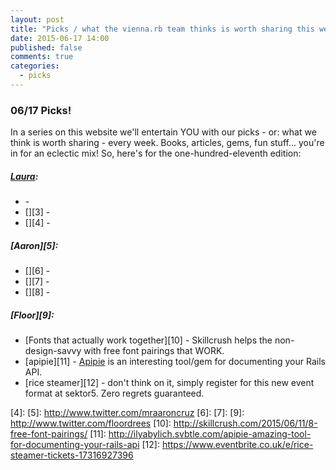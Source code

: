 ```yaml
---
layout: post
title: "Picks / what the vienna.rb team thinks is worth sharing this week"
date: 2015-06-17 14:00
published: false
comments: true
categories:
  - picks
---
```


### 06/17 Picks!

In a series on this website we'll entertain YOU with our picks - or: what we think is worth sharing - every week.
Books, articles, gems, fun stuff... you're in for an eclectic mix! So, here's for the one-hundred-eleventh edition:

##### [Laura][1]:
- [][2] -
- [][3] -
- [][4] -

##### [Aaron][5]:
- [][6] -
- [][7] -
- [][8] -


##### [Floor][9]:
- [Fonts that actually work together][10] - Skillcrush helps the non-design-savvy with free font pairings that WORK.
- [apipie][11] - [Apipie](https://github.com/Apipie/apipie-rails) is an interesting tool/gem for documenting your Rails API.
- [rice steamer][12] - don't think on it, simply register for this new event format at sektor5. Zero regrets guaranteed.


[1]: http://www.twitter.com/alicetragedy
[2]:
[3]:
[4]:
[5]: http://www.twitter.com/mraaroncruz
[6]:
[7]:
[9]: http://www.twitter.com/floordrees
[10]: http://skillcrush.com/2015/06/11/8-free-font-pairings/
[11]: http://ilyabylich.svbtle.com/apipie-amazing-tool-for-documenting-your-rails-api
[12]: https://www.eventbrite.co.uk/e/rice-steamer-tickets-17316927396
